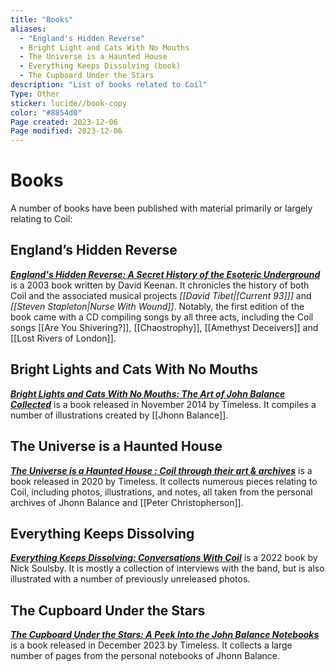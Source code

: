 ```yaml
---
title: "Books"
aliases:
  - "England's Hidden Reverse"
  - Bright Light and Cats With No Mouths
  - The Universe is a Haunted House
  - Everything Keeps Dissolving (book)
  - The Cupboard Under the Stars
description: "List of books related to Coil"
Type: Other 
sticker: lucide//book-copy
color: "#8854d0"
Page created: 2023-12-06
Page modified: 2023-12-06
---
```


# Books

A number of books have been published with material primarily or largely relating to Coil:

## England’s Hidden Reverse

__*[England's Hidden Reverse: A Secret History of the Esoteric Underground](http://strangeattractor.co.uk/shoppe/englands-hidden-reverse/)*__ is a 2003 book written by David Keenan. It chronicles the history of both Coil and the associated musical projects *[[David Tibet|[Current 93]]]* and *[[Steven Stapleton|Nurse With Wound]]*. Notably, the first edition of the book came with a CD compiling songs by all three acts, including the Coil songs [[Are You Shivering?]], [[Chaostrophy]], [[Amethyst Deceivers]] and [[Lost Rivers of London]].

## Bright Lights and Cats With No Mouths

*__[Bright Lights and Cats With No Mouths: The Art of John Balance Collected](https://www.timeless-shop.com/product/bright-lights-and-cats-with-no-mouths-john-balance-3/)__* is a book released in November 2014 by Timeless. It compiles a number of illustrations created by [[Jhonn Balance]].

## The Universe is a Haunted House

*__[The Universe is a Haunted House : Coil through their art & archives](https://www.timeless-shop.com/product/the-universe-is-a-haunted-house-coil-through-their-art-archives/)__* is a book released in 2020 by Timeless. It collects numerous pieces relating to Coil, including photos, illustrations, and notes, all taken from the personal archives of Jhonn Balance and [[Peter Christopherson]].

## Everything Keeps Dissolving

*__[Everything Keeps Dissolving: Conversations With Coil](http://strangeattractor.co.uk/shoppe/everything-keeps-dissolving/)__* is a 2022 book by Nick Soulsby. It is mostly a collection of interviews with the band, but is also illustrated with a number of previously unreleased photos.

## The Cupboard Under the Stars

*__[The Cupboard Under the Stars: A Peek Into the John Balance Notebooks](https://www.timeless-shop.com/product/the-cupboard-under-the-stars-standard-edition/)__* is a book released in December 2023 by Timeless. It collects a large number of pages from the personal notebooks of Jhonn Balance.
